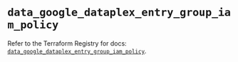 # `data_google_dataplex_entry_group_iam_policy`

Refer to the Terraform Registry for docs: [`data_google_dataplex_entry_group_iam_policy`](https://registry.terraform.io/providers/hashicorp/google/5.45.2/docs/data-sources/dataplex_entry_group_iam_policy).
